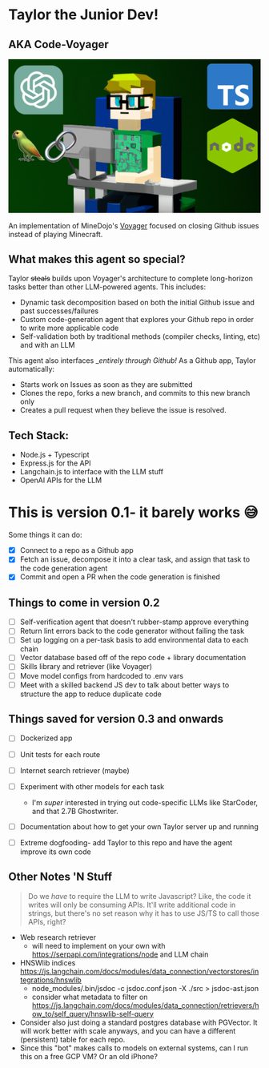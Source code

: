 # Taylor the Junior Dev!
## AKA Code-Voyager
![image](taylor_jd_banner.png)

An implementation of MineDojo's [Voyager](https://voyager.minedojo.org/) focused on closing Github issues instead of playing Minecraft.

## What makes this agent so special?
Taylor ~~steals~~ builds upon Voyager's architecture to complete long-horizon tasks better than other LLM-powered agents. This includes:
* Dynamic task decomposition based on both the initial Github issue and past successes/failures
* Custom code-generation agent that explores your Github repo in order to write more applicable code
* Self-validation both by traditional methods (compiler checks, linting, etc) and with an LLM

This agent also interfaces __entirely through Github!_ As a Github app, Taylor automatically:
* Starts work on Issues as soon as they are submitted
* Clones the repo, forks a new branch, and commits to this new branch only
* Creates a pull request when they believe the issue is resolved.

## Tech Stack:
* Node.js + Typescript
* Express.js for the API
* Langchain.js to interface with the LLM stuff
* OpenAI APIs for the LLM

# This is version 0.1- it barely works 😅
Some things it can do:
- [x] Connect to a repo as a Github app
- [x] Fetch an issue, decompose it into a clear task, and assign that task to the code generation agent
- [x] Commit and open a PR when the code generation is finished

## Things to come in version 0.2
- [ ] Self-verification agent that doesn't rubber-stamp approve everything
- [ ] Return lint errors back to the code generator without failing the task
- [ ] Set up logging on a per-task basis to add environmental data to each chain
- [ ] Vector database based off of the repo code + library documentation
- [ ] Skills library and retriever (like Voyager)
- [ ] Move model configs from hardcoded to .env vars
- [ ] Meet with a skilled backend JS dev to talk about better ways to structure the app to reduce duplicate code

## Things saved for version 0.3 and onwards
- [ ] Dockerized app
- [ ] Unit tests for each route
- [ ] Internet search retriever (maybe)
- [ ] Experiment with other models for each task
    - I'm _super_ interested in trying out code-specific LLMs like StarCoder, and that 2.7B Ghostwriter.
- [ ] Documentation about how to get your own Taylor server up and running
- [ ] Extreme dogfooding- add Taylor to this repo and have the agent improve its own code


## Other Notes 'N Stuff
> Do we _have_ to require the LLM to write Javascript? Like, the code it writes will only be consuming APIs. It'll write additional code in strings, but there's no set reason why it has to use JS/TS to call those APIs, right?
* Web research retriever
    - will need to implement on your own with https://serpapi.com/integrations/node and LLM chain
* HNSWlib indices https://js.langchain.com/docs/modules/data_connection/vectorstores/integrations/hnswlib
    - node_modules/.bin/jsdoc -c jsdoc.conf.json -X ./src > jsdoc-ast.json
    - consider what metadata to filter on https://js.langchain.com/docs/modules/data_connection/retrievers/how_to/self_query/hnswlib-self-query
* Consider also just doing a standard postgres database with PGVector. It will work better with scale anyways, and you can have a different (persistent) table for each repo. 
* Since this "bot" makes calls to models on external systems, can I run this on a free GCP VM? Or an old iPhone?